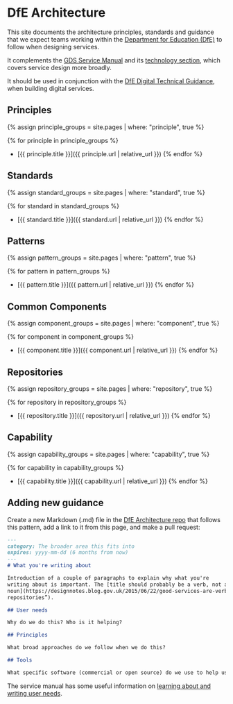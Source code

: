 # DfE Architecture
This site documents the architecture principles, standards and guidance that we expect teams working
within the [Department for Education (DfE)](https://www.gov.uk/government/organisations/department-for-education)
to follow when designing services.

It complements the [GDS Service Manual](https://www.gov.uk/service-manual) and its
[technology section](https://www.gov.uk/service-manual/technology),
which covers service design more broadly.

It should be used in conjunction with the
[DfE Digital Technical Guidance](https://dfe-digital.github.io/technology-guidance),
when building digital services.

## Principles

{% assign principle_groups = site.pages
  | where: "principle", true %}

{% for principle in principle_groups %}
- [{{ principle.title }}]({{ principle.url | relative_url }})
{% endfor %}

## Standards

{% assign standard_groups = site.pages
  | where: "standard", true %}

{% for standard in standard_groups %}
- [{{ standard.title }}]({{ standard.url | relative_url }})
{% endfor %}

## Patterns

{% assign pattern_groups = site.pages
  | where: "pattern", true %}

{% for pattern in pattern_groups %}
- [{{ pattern.title }}]({{ pattern.url | relative_url }})
{% endfor %}

## Common Components ##

{% assign component_groups = site.pages
  | where: "component", true %}

{% for component in component_groups %}
- [{{ component.title }}]({{ component.url | relative_url }})
{% endfor %}

## Repositories

{% assign repository_groups = site.pages
  | where: "repository", true %}

{% for repository in repository_groups %}
- [{{ repository.title }}]({{ repository.url | relative_url }})
{% endfor %}

## Capability

{% assign capability_groups = site.pages
  | where: "capability", true %}

{% for capability in capability_groups %}
- [{{ capability.title }}]({{ capability.url | relative_url }})
{% endfor %}



## Adding new guidance

Create a new Markdown (.md) file in the [DfE Architecture repo](https://github.com/luke-slowen/architecture) that follows this pattern, add a link to it
from this page, and make a pull request:

```markdown
---
category: The broader area this fits into
expires: yyyy-mm-dd (6 months from now)
---
# What you're writing about

Introduction of a couple of paragraphs to explain why what you're
writing about is important. The [title should probably be a verb, not a
noun](https://designnotes.blog.gov.uk/2015/06/22/good-services-are-verbs-2/) (e.g. “Storing source code”, not “Code
repositories”).

## User needs

Why do we do this? Who is it helping?

## Principles

What broad approaches do we follow when we do this?

## Tools

What specific software (commercial or open source) do we use to help us do this?
```

The service manual has some useful information on
[learning about and writing user needs](https://www.gov.uk/service-manual/user-research/start-by-learning-user-needs).

